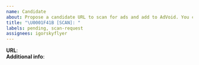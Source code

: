 ```yaml
---
name: Candidate
about: Propose a candidate URL to scan for ads and add to AdVoid. You can also for the repository (https://github.com/the-advoid/watchlist/fork) or edit the candidates.txt (https://github.com/the-advoid/watchlist/edit/main/candidates.txt) file directly and submit a candidate that way. ONE CANDIDATE PER REQUEST!
title: "\U0001F41B [SCAN]: "
labels: pending, scan-request
assignees: igorskyflyer
---
```


**URL**:  
**Additional info**:
